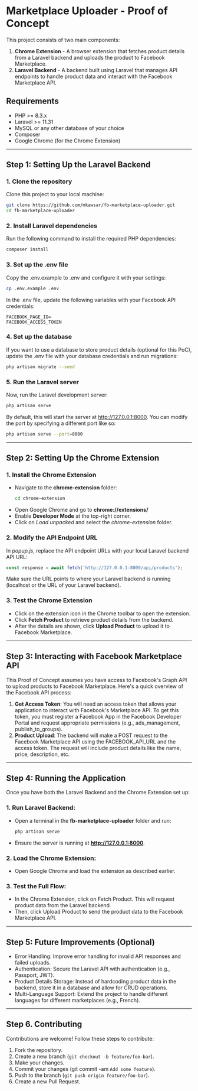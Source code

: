 # Marketplace Uploader - Proof of Concept

This project consists of two main components:
1. **Chrome Extension** - A browser extension that fetches product details from a Laravel backend and uploads the product to Facebook Marketplace.
2. **Laravel Backend** - A backend built using Laravel that manages API endpoints to handle product data and interact with the Facebook Marketplace API.

## Requirements

- PHP >= 8.3.x
- Laravel >= 11.31
- MySQL or any other database of your choice
- Composer
- Google Chrome (for the Chrome Extension)
---

## Step 1: Setting Up the Laravel Backend

### 1. Clone the repository

Clone this project to your local machine:

```bash
git clone https://github.com/mkawsar/fb-marketplace-uploader.git
cd fb-marketplace-uploader
```
### 2. Install Laravel dependencies
Run the following command to install the required PHP dependencies:
```bash
composer install
```

### 3. Set up the .env file
Copy the .env.example to .env and configure it with your settings:
```bash
cp .env.example .env
```

In the .env file, update the following variables with your Facebook API credentials:

```env
FACEBOOK_PAGE_ID=
FACEBOOK_ACCESS_TOKEN
```

### 4. Set up the database
If you want to use a database to store product details (optional for this PoC), update the .env file with your database credentials and run migrations:
```bash
php artisan migrate --seed
```

### 5. Run the Laravel server
Now, run the Laravel development server:
```bash
php artisan serve
```
By default, this will start the server at http://127.0.0.1:8000. You can modify the port by specifying a different port like so:
```bash
php artisan serve --port=8080
```
---
## Step 2: Setting Up the Chrome Extension
### 1. Install the Chrome Extension
* Navigate to the **chrome-extension** folder:
    ```bash
    cd chrome-extension
    ```
* Open Google Chrome and go to **chrome://extensions/**
* Enable **Developer Mode** at the top-right corner.
* Click on *Load unpacked* and select the *chrome-extension* folder.

### 2. Modify the API Endpoint URL
In *popup.js*, replace the API endpoint URLs with your local Laravel backend API URL:
```js
const response = await fetch('http://127.0.0.1:8000/api/products');
```
Make sure the URL points to where your Laravel backend is running (localhost or the URL of your Laravel backend).

### 3. Test the Chrome Extension
* Click on the extension icon in the Chrome toolbar to open the extension.
* Click **Fetch Product** to retrieve product details from the backend.
* After the details are shown, click **Upload Product** to upload it to Facebook Marketplace.
---
## Step 3: Interacting with Facebook Marketplace API
This Proof of Concept assumes you have access to Facebook's Graph API to upload products to Facebook Marketplace. Here's a quick overview of the Facebook API process:
1. **Get Access Token**: You will need an access token that allows your application to interact with Facebook's Marketplace API. To get this token, you must register a Facebook App in the Facebook Developer Portal and request appropriate permissions (e.g., ads_management, publish_to_groups).
2. **Product Upload**: The backend will make a POST request to the Facebook Marketplace API using the FACEBOOK_API_URL and the access token. The request will include product details like the name, price, description, etc.
---
## Step 4: Running the Application
Once you have both the Laravel Backend and the Chrome Extension set up:
### 1. Run Laravel Backend:
* Open a terminal in the **fb-marketplace-uploader** folder and run:
    ```bash
    php artisan serve
    ```
* Ensure the server is running at **http://127.0.0.1:8000**.
### 2. Load the Chrome Extension:
* Open Google Chrome and load the extension as described earlier.
### 3. Test the Full Flow:
* In the Chrome Extension, click on Fetch Product. This will request product data from the Laravel backend.
* Then, click Upload Product to send the product data to the Facebook Marketplace API.
---
## Step 5: Future Improvements (Optional)
* Error Handling: Improve error handling for invalid API responses and failed uploads.
* Authentication: Secure the Laravel API with authentication (e.g., Passport, JWT).
* Product Details Storage: Instead of hardcoding product data in the backend, store it in a database and allow for CRUD operations.
* Multi-Language Support: Extend the project to handle different languages for different marketplaces (e.g., French).

---
## Step 6. Contributing
Contributions are welcome! Follow these steps to contribute:
1. Fork the repository.
2. Create a new branch (`git checkout -b feature/foo-bar`).
3. Make your changes.
4. Commit your changes (git commit -am `Add some feature`).
5. Push to the branch (`git push origin feature/foo-bar`).
6. Create a new Pull Request.
